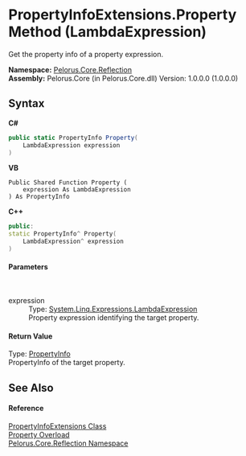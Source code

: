 # PropertyInfoExtensions.Property Method (LambdaExpression)
 

Get the property info of a property expression.

**Namespace:**&nbsp;<a href="7183AF8D">Pelorus.Core.Reflection</a><br />**Assembly:**&nbsp;Pelorus.Core (in Pelorus.Core.dll) Version: 1.0.0.0 (1.0.0.0)

## Syntax

**C#**<br />
``` C#
public static PropertyInfo Property(
	LambdaExpression expression
)
```

**VB**<br />
``` VB
Public Shared Function Property ( 
	expression As LambdaExpression
) As PropertyInfo
```

**C++**<br />
``` C++
public:
static PropertyInfo^ Property(
	LambdaExpression^ expression
)
```


#### Parameters
&nbsp;<dl><dt>expression</dt><dd>Type: <a href="http://msdn2.microsoft.com/en-us/library/bb359520" target="_blank">System.Linq.Expressions.LambdaExpression</a><br />Property expression identifying the target property.</dd></dl>

#### Return Value
Type: <a href="http://msdn2.microsoft.com/en-us/library/8z852kf5" target="_blank">PropertyInfo</a><br />PropertyInfo of the target property.

## See Also


#### Reference
<a href="5A9BD9E9">PropertyInfoExtensions Class</a><br /><a href="F0CDA2C8">Property Overload</a><br /><a href="7183AF8D">Pelorus.Core.Reflection Namespace</a><br />